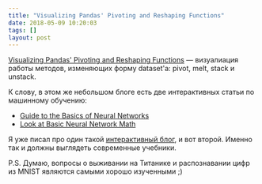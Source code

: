 ```yaml
---
title: "Visualizing Pandas' Pivoting and Reshaping Functions"
date: 2018-05-09 10:20:03
tags: []
layout: post
---
```


[Visualizing Pandas' Pivoting and Reshaping Functions](https://jalammar.github.io/visualizing-pandas-pivoting-and-reshaping/) — визуалиация работы методов, изменяющих форму dataset'а: pivot, melt, stack и unstack.

К слову, в этом же небольшом блоге есть две интерактивных статьи по машинному обучению:

+ [Guide to the Basics of Neural Networks](https://jalammar.github.io/visual-interactive-guide-basics-neural-networks/)
+ [Look at Basic Neural Network Math](https://jalammar.github.io/feedforward-neural-networks-visual-interactive/)

Я уже писал про один такой [интерактивный блог](https://t.me/itgram_channel/56), и вот второй. Именно так и должны выглядеть современные учебники.

P.S. Думаю, вопросы о выживании на Титанике и распознавании цифр из MNIST являются самыми хорошо изученными ;)
